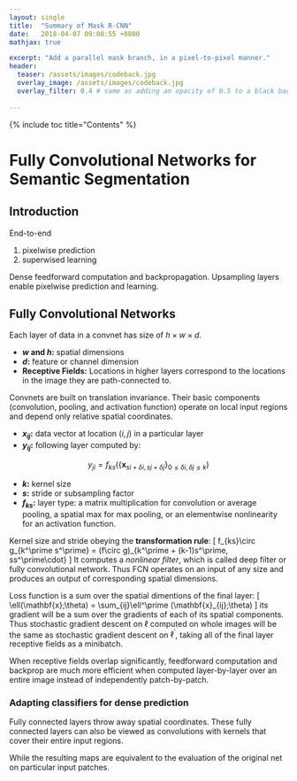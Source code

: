 ```yaml
---
layout: single
title:  "Summary of Mask R-CNN"
date:   2018-04-07 09:08:55 +0800
mathjax: true

excerpt: "Add a parallel mask branch, in a pixel-to-pixel manner."
header:
  teaser: /assets/images/codeback.jpg
  overlay_image: /assets/images/codeback.jpg
  overlay_filter: 0.4 # same as adding an opacity of 0.5 to a black background
  
---
```


{% include toc title="Contents" %}

# Fully Convolutional Networks for Semantic Segmentation



## Introduction

End-to-end

1.  pixelwise prediction
2.  superwised learning

Dense feedforward computation and backpropagation. Upsampling layers enable pixelwise prediction and learning.



## Fully Convolutional Networks

Each layer of data in a convnet has size of $h\times w\times d$.

-   **$w$ and $h$:** spatial dimensions
-   **$d$:** feature or channel dimension
-   **Receptive Fields:** Locations in higher layers correspond to the locations in the image they are path-connected to.

Convnets are built on translation invariance. Their basic components (convolution, pooling, and activation function) operate on local input regions and depend only relative spatial coordinates.

-   **$x_{ij}$:** data vector at location $(i,j)$ in a particular layer
-   **$y_{ij}$:** following layer computed by:

$$
y_{ji} = f_{ks} (\{ \mathbf{x}_{si+\delta i, sj+\delta j} \}_{0\leq \delta i, \delta j \leq k})
$$

-   **$k$:** kernel size
-   **$s$:** stride or subsampling factor
-   **$f_{ks}$:** layer type: a matrix multiplication for convolution or average pooling, a spatial max for max pooling, or an elementwise nonlinearity for an activation function.

Kernel size and stride obeying the **transformation rule**:
\[
f_{ks}\circ g_{k^\prime s^\prime} = (f\circ g)_{k^\prime + (k-1)s^\prime, ss^\prime\cdot}
\]
It computes a *nonlinear filter*, which is called deep filter or fully convolutional network. Thus FCN operates on an input of any size and produces an output of corresponding spatial dimensions.

Loss function is a sum over the spatial dimentions of the final layer:
\[
\ell(\mathbf{x};\theta) = \sum_{ij}\ell^\prime (\mathbf{x}_{ij};\theta)
\]
its gradient will be a sum over the gradients of each of its spatial components. Thus stochastic gradient descent on $\ell$ computed on whole images will be the same as stochastic gradient descent on $\ell^\prime$, taking all of the final layer receptive fields as a minibatch.

When receptive fields overlap significantly, feedforward computation and backprop are much more efficient when computed layer-by-layer over an entire image instead of independently patch-by-patch.



### Adapting classifiers for dense prediction

Fully connected layers throw away spatial coordinates. These fully connected layers can also be viewed as convolutions with kernels that cover their entire input regions.

While the resulting maps are equivalent to the evaluation of the original net on particular input patches.

